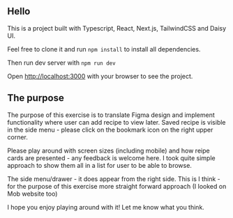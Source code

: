 
## Hello 

This is a project built with Typescript, React, Next.js, TailwindCSS and Daisy UI. 

Feel free to clone it and run `npm install` to install all dependencies. 

Then run dev server with `npm run dev`

Open [http://localhost:3000](http://localhost:3000) with your browser to see the project. 

## The purpose

The purpose of this exercise is to translate Figma design and implement functionality where user can add recipe to view later. 
Saved recipe is visible in the side menu - please click on the bookmark icon on the right upper corner. 

Please play around with screen sizes (including mobile) and how reipe cards are presented - any feedback is welcome here. 
I took quite simple approach to show them all in a list for user to be able to browse. 

The side menu/drawer - it does appear from the right side. This is I think - for the purpose of this exercise more straight forward approach (I looked on Mob website too)

I hope you enjoy playing around with it! Let me know what you think. 


